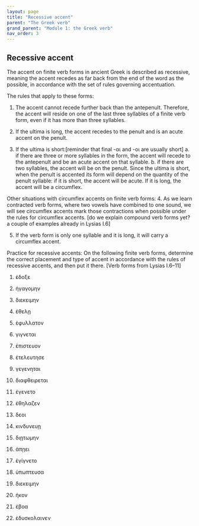 ```yaml
---
layout: page
title: "Recessive accent"
parent: "The Greek verb"
grand_parent: "Module 1: the Greek verb"
nav_order: 3
---
```


## Recessive accent




The accent on finite verb forms in ancient Greek is described as recessive, meaning the accent recedes as far back from the end of the word as the possible, in accordance with the set of rules governing accentuation.

The rules that apply to these forms:
1. The accent cannot recede further back than the antepenult. Therefore, the accent will reside on one of the last three syllables of a finite verb form, even if it has more than three syllables.

2. If the ultima is long, the accent recedes to the penult and is an acute accent on the penult.

3. If the ultima is short:[reminder that final -αι and -οι are usually short]
a. if there are three or more syllables in the form, the accent will recede to the antepenult and be an acute accent on that syllable.
b. if there are two syllables, the accent will be on the penult. Since the ultima is short, when the penult is accented its form will depend on the quantity of the penult syllable: if it is short, the accent will be acute. If it is long, the accent will be a circumflex.

Other situations with circumflex accents on finite verb forms:
4. As we learn contracted verb forms, where two vowels have combined to one sound, we will see circumflex accents mark those contractions when possible under the rules for circumflex accents. [do we explain compound verb forms yet? a couple of examples already in Lysias I.6]

5. If the verb form is only one syllable and it is long, it will carry a circumflex accent.


Practice for recessive accents:
On the following finite verb forms, determine the correct placement and type of accent in accordance with the rules of recessive accents, and then put it there. [Verb forms from Lysias I.6–11] 

1. ἐδοξε  

2. ἠγαγομην

3. διεκειμην

4. ἐθελῃ

5. ἐφυλλατον

6. γιγνεται 

7. ἐπιστευον

8. ἐτελευτησε 

9. γεγενηται  

10. διαφθειρεται

11. ἐγενετο 

12. ἐθηλαζεν

13. δεοι

14. κινδυνευῃ 

15. διῃτωμην 

16. ἀπῃει 

17. ἐγίγνετο 

18. ὑπωπτευσα 

19. διεκειμην

20. ἡκον

21. ἐβοα 

22. ἐδυσκολαινεν 




